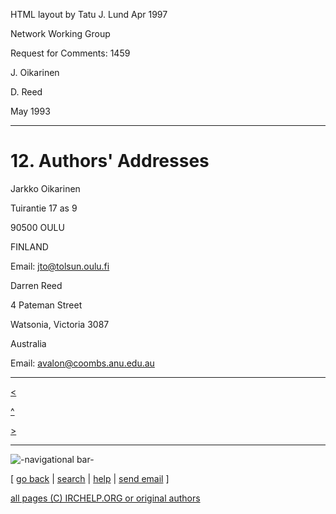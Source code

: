 HTML layout by Tatu J. Lund Apr 1997

Network Working Group

Request for Comments: 1459

J. Oikarinen

D. Reed

May 1993

* * *

# 12. Authors' Addresses

Jarkko Oikarinen

Tuirantie 17 as 9

90500 OULU

FINLAND

Email: [jto@tolsun.oulu.fi](mailto:jto@tolsun.oulu.fi)

Darren Reed

4 Pateman Street

Watsonia, Victoria 3087

Australia

Email: [avalon@coombs.anu.edu.au](mailto:avalon@coombs.anu.edu.au)

* * *

[<](chapter11.html)

[^](rfc.html)

[>](rfc.html)

* * *

![-navigational bar-](/irchelp/Pix/ihnavbar.gif)

[ [go back](/irchelp/) | [search](/irchelp/search_engine.cgi) |
[help](/irchelp/help.html) | [send email](/irchelp/mail.cgi) ]

[all pages (C) IRCHELP.ORG or original authors](/irchelp/credit.html)

